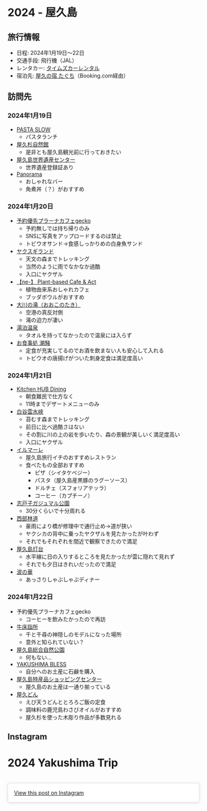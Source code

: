 # 2024 - 屋久島
## 旅行情報
- 日程: 2024年1月19日〜22日
- 交通手段: 飛行機（JAL）
- レンタカー: [タイムズカーレンタル](https://rental.timescar.jp/kagoshima/shop/4611/)
- 宿泊先: [屋久の宿 たぐち](http://yakushima-taguchi.jp/)（Booking.com経由）

## 訪問先
### 2024年1月19日
- [PASTA SLOW](https://maps.app.goo.gl/qSfAsmoSbtNahYQg9)
	- パスタランチ
- [屋久杉自然館](https://maps.app.goo.gl/HEQiztFpj8AeiXBg9)
	- 是非とも屋久島観光前に行っておきたい
- [屋久島世界遺産センター](https://maps.app.goo.gl/uP8KZWJ4QrUPq3QeA)
	- 世界遺産登録証あり
- [Panorama](https://maps.app.goo.gl/EnFr5Pr47YEpAC5o9)
	- おしゃれなバー
	- 角煮丼（？）がおすすめ
### 2024年1月20日
- [予約優先プラーナカフェgecko](https://maps.app.goo.gl/MvonEXpCthRF8uhb9)
	- 予約無しでは持ち帰りのみ
	- SNSに写真をアップロードするのは禁止
	- トビウオサンド→食感しっかりめの白身魚サンド
- [ヤクスギランド](https://maps.app.goo.gl/JXL6D186V36jLRiWA)
	- 天文の森までトレッキング
	- 当然のように雨でなかなか過酷
	- 入口にヤクザル
- [【ne-】 Plant-based Cafe & Act](https://maps.app.goo.gl/jewHgyfc7n7Spq2E6)
	- 植物由来系おしゃれカフェ
	- ブッダボウルがおすすめ
- [大川の滝（おおこのたき）](https://maps.app.goo.gl/wzDvGETS8YYYxphK6)
	- 空港の真反対側
	- 滝の迫力が凄い
- [湯泊温泉](https://maps.app.goo.gl/bPGmcdmKXHkgxdQB6)
	- タオルを持ってなかったので温泉には入らず
- [お食事処 潮騒](https://maps.app.goo.gl/zLLTJ6z6LhyZ3AyN9)
	- 定食が充実してるのでお酒を飲まない人も安心して入れる
	- トビウオの唐揚げがついた刺身定食は満足度高い
### 2024年1月21日
- [Kitchen HUB Dining](https://maps.app.goo.gl/vuoaTQvFPRt1PjCo9)
	- 朝食難民で仕方なく
	- 11時までデザートメニューのみ
- [白谷雲水峡](https://maps.app.goo.gl/R99TzGykWjA8veAA7)
	- 苔むす森までトレッキング
	- 前日に比べ過酷さはない
	- その割に川の上の岩を歩いたり、森の景観が美しいく満足度高い
	- 入口にヤクザル
- [イルマーレ](https://maps.app.goo.gl/hFZpLLpm3kVYEPxS7)
	- 屋久島旅行イチのおすすめレストラン
	- 食べたもの全部おすすめ
		- ピザ（シイタケベジー）
		- パスタ（屋久島産黒豚のラグーソース）
		- ドルチェ（スフォリアテッラ）
		- コーヒー（カプチーノ）
- [志戸子ガジュマル公園](https://maps.app.goo.gl/146ydC3zZ4vzKzVHA)
	- 30分くらいで十分周れる
- [西部林道](https://maps.app.goo.gl/bShCJGy5m7TNrR8H6)
	- 豪雨により橋が修理中で通行止め→道が狭い
	- ヤクシカの背中に乗ったヤクザルを見たかったが叶わず
	- それでもそれぞれを間近で観察できたので満足
- [屋久島灯台](https://maps.app.goo.gl/mSd98GXbaxy81v6i9)
	- 水平線に日の入りするところを見たかったが雲に隠れて見れず
	- それでも夕日はきれいだったので満足
- [波の華](https://maps.app.goo.gl/jWTvsBTyvwuuLNEq7)
	- あっさりしゃぶしゃぶディナー
### 2024年1月22日
- 予約優先プラーナカフェgecko
	- コーヒーを飲みたかったので再訪
- [牛床詣所](https://maps.app.goo.gl/Tk6fBpeFyTuVZVL37)
	- 千と千尋の神隠しのモデルになった場所
	- 意外と知られていない？
- [屋久島総合自然公園](https://maps.app.goo.gl/dfYgGjRidEwfGe7h7)
	- 何もない…
- [YAKUSHIMA BLESS](https://maps.app.goo.gl/yBNnabGYkAtJaofG8)
	- 自分へのお土産に石鹸を購入
- [屋久島特産品ショッピングセンター](https://maps.app.goo.gl/jmaYQbBtMY1JGpwcA)
	- 屋久島のお土産は一通り揃っている
- [屋久どん](https://maps.app.goo.gl/DvX39wtqv18hPtsJ6)
	- えび天うどんととろろご飯の定食
	- 調味料の鹿児島わさびオイルがおすすめ
	- 屋久杉を使った木彫り作品が多数見れる

## Instagram
# 2024 Yakushima Trip
<br>

<blockquote class="instagram-media" data-instgrm-captioned data-instgrm-permalink="https://www.instagram.com/p/C2ZxRWPSBvB/?utm_source=ig_embed&amp;utm_campaign=loading" data-instgrm-version="14" style="background:#FFF; border:0; border-radius:3px; box-shadow:0 0 1px 0 rgba(0,0,0,0.5),0 1px 10px 0 rgba(0,0,0,0.15); margin: 1px; max-width:540px; min-width:326px; padding:0; width:99.375%; width:-webkit-calc(100% - 2px); width:calc(100% - 2px);">
    <div style="padding:16px;">
        <a href="https://www.instagram.com/p/C2ZxRWPSBvB/?utm_source=ig_embed&amp;utm_campaign=loading" target="_blank">View this post on Instagram</a>
    </div>
</blockquote>

<script setup>
if (typeof window !== 'undefined') {
  const script = document.createElement('script');
  script.src = 'https://www.instagram.com/embed.js';
  script.async = true;
  document.body.appendChild(script);
}
</script>
